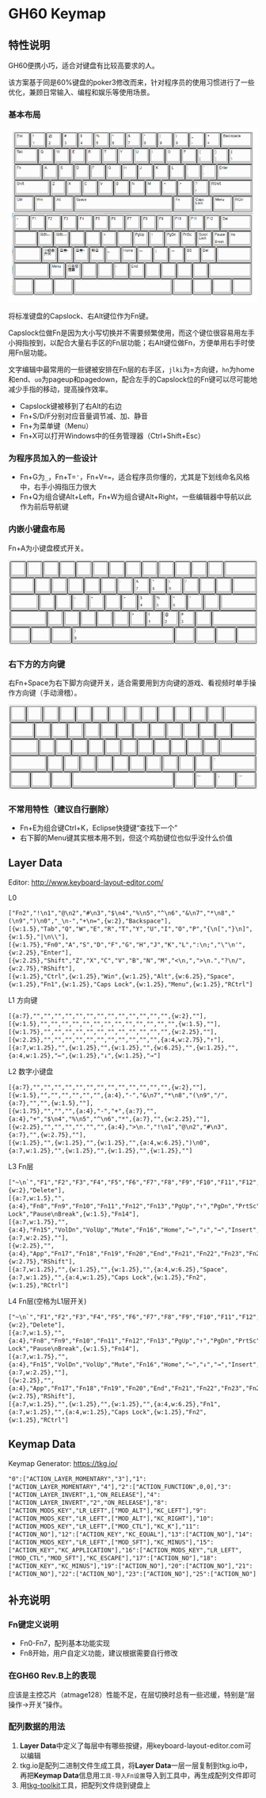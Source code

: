 # GH60 Keymap

## 特性说明

GH60便携小巧，适合对键盘有比较高要求的人。

该方案基于同是60%键盘的poker3修改而来，针对程序员的使用习惯进行了一些优化，兼顾日常输入、编程和娱乐等使用场景。

### 基本布局

![img](pic/keymap.png)

将标准键盘的Capslock、右Alt键位作为Fn键。

Capslock位做Fn是因为大小写切换并不需要频繁使用，而这个键位很容易用左手小拇指按到，以配合大量右手区的Fn层功能；右Alt键位做Fn，方便单用右手时使用Fn层功能。

文字编辑中最常用的一些键被安排在Fn层的右手区，`jlki`为=方向键，`hn`为home和end、`uo`为pageup和pagedown，配合左手的Capslock位的Fn键可以尽可能地减少手指的移动，提高操作效率。

* Capslock键被移到了右Alt的右边
* Fn+S/D/F分别对应音量调节减、加、静音
* Fn+为菜单键（Menu）
* Fn+X可以打开Windows中的任务管理器（Ctrl+Shift+Esc）

### 为程序员加入的一些设计

* Fn+G为`_`，Fn+T=`'`，Fn+V=`=`，适合程序员你懂的，尤其是下划线命名风格中，右手小拇指压力很大
* Fn+Q为组合键Alt+Left，Fn+W为组合键Alt+Right，一些编辑器中导航以此作为前后导航键

### 内嵌小键盘布局

Fn+A为小键盘模式开关。

![img](pic/num_pad.png)

### 右下方的方向键

右Fn+Space为右下脚方向键开关，适合需要用到方向键的游戏、看视频时单手操作方向键（手动滑稽）。

![img](pic/directionkeys.png)

### 不常用特性（建议自行删除）

* Fn+E为组合键Ctrl+K，Eclipse快捷键“查找下一个”
* 右下脚的Menu键其实根本用不到，但这个鸡肋键位也似乎没什么价值

## Layer Data

Editor:
http://www.keyboard-layout-editor.com/

L0

```
["Fn2","!\n1","@\n2","#\n3","$\n4","%\n5","^\n6","&\n7","*\n8","(\n9",")\n0","_\n-","+\n=",{w:2},"Backspace"],
[{w:1.5},"Tab","Q","W","E","R","T","Y","U","I","O","P","{\n[","}\n]",{w:1.5},"|\n\\"],
[{w:1.75},"Fn0","A","S","D","F","G","H","J","K","L",":\n;","\"\n'",{w:2.25},"Enter"],
[{w:2.25},"Shift","Z","X","C","V","B","N","M","<\n,",">\n.","?\n/",{w:2.75},"RShift"],
[{w:1.25},"Ctrl",{w:1.25},"Win",{w:1.25},"Alt",{w:6.25},"Space",{w:1.25},"Fn1",{w:1.25},"Caps Lock",{w:1.25},"Menu",{w:1.25},"RCtrl"]

```

L1 方向键

```
[{a:7},"","","","","","","","","","","","","",{w:2},""],
[{w:1.5},"","","","","","","","","","","","","",{w:1.5},""],
[{w:1.75},"","","","","","","","","","","","",{w:2.25},""],
[{w:2.25},"","","","","","","","","","","",{a:4,w:2.75},"↑"],
[{a:7,w:1.25},"",{w:1.25},"",{w:1.25},"",{w:6.25},"",{w:1.25},"",{a:4,w:1.25},"←",{w:1.25},"↓",{w:1.25},"→"]
```

L2  数字小键盘

```
[{a:7},"","","","","","","","","","","","","",{w:2},""],
[{w:1.5},"","","","","","",{a:4},"-","&\n7","*\n8","(\n9","/",{a:7},"","",{w:1.5},""],
[{w:1.75},"","","",{a:4},"-","+",{a:7},"",{a:4},"+","$\n4","%\n5","^\n6","*",{a:7},"",{w:2.25},""],
[{w:2.25},"","","","","","",{a:4},">\n.","!\n1","@\n2","#\n3",{a:7},"",{w:2.75},""],
[{w:1.25},"",{w:1.25},"",{w:1.25},"",{a:4,w:6.25},")\n0",{a:7,w:1.25},"",{w:1.25},"",{w:1.25},"",{w:1.25},""]
```

L3 Fn层

```
["~\n`","F1","F2","F3","F4","F5","F6","F7","F8","F9","F10","F11","F12",{w:2},"Delete"],
[{a:7,w:1.5},"",{a:4},"Fn8","Fn9","Fn10","Fn11","Fn12","Fn13","PgUp","↑","PgDn","PrtSc","Scroll Lock","Pause\nBreak",{w:1.5},"Fn14"],
[{a:7,w:1.75},"",{a:4},"Fn15","VolDn","VolUp","Mute","Fn16","Home","←","↓","→","Insert","Delete",{a:7,w:2.25},""],
[{w:2.25},"",{a:4},"App","Fn17","Fn18","Fn19","Fn20","End","Fn21","Fn22","Fn23","Fn24",{w:2.75},"RShift"],
[{a:7,w:1.25},"",{w:1.25},"",{w:1.25},"",{a:4,w:6.25},"Space",{a:7,w:1.25},"",{a:4,w:1.25},"Caps Lock",{w:1.25},"Fn2",{w:1.25},"RCtrl"]
```

L4 Fn层(空格为L1层开关)

```
["~\n`","F1","F2","F3","F4","F5","F6","F7","F8","F9","F10","F11","F12",{w:2},"Delete"],
[{a:7,w:1.5},"",{a:4},"Fn8","Fn9","Fn10","Fn11","Fn12","Fn13","PgUp","↑","PgDn","PrtSc","Scroll Lock","Pause\nBreak",{w:1.5},"Fn14"],
[{a:7,w:1.75},"",{a:4},"Fn15","VolDn","VolUp","Mute","Fn16","Home","←","↓","→","Insert","Delete",{a:7,w:2.25},""],
[{w:2.25},"",{a:4},"App","Fn17","Fn18","Fn19","Fn20","End","Fn21","Fn22","Fn23","Fn24",{w:2.75},"RShift"],
[{a:7,w:1.25},"",{w:1.25},"",{w:1.25},"",{a:4,w:6.25},"Fn1",{a:7,w:1.25},"",{a:4,w:1.25},"Caps Lock",{w:1.25},"Fn2",{w:1.25},"RCtrl"]
```

## Keymap Data

Keymap Generator:
https://tkg.io/

```
"0":["ACTION_LAYER_MOMENTARY","3"],"1":["ACTION_LAYER_MOMENTARY","4"],"2":["ACTION_FUNCTION",0,0],"3":["ACTION_LAYER_INVERT",1,"ON_RELEASE"],"4":["ACTION_LAYER_INVERT","2","ON_RELEASE"],"8":["ACTION_MODS_KEY","LR_LEFT",["MOD_ALT"],"KC_LEFT"],"9":["ACTION_MODS_KEY","LR_LEFT",["MOD_ALT"],"KC_RIGHT"],"10":["ACTION_MODS_KEY","LR_LEFT",["MOD_CTL"],"KC_K"],"11":["ACTION_NO"],"12":["ACTION_KEY","KC_EQUAL"],"13":["ACTION_NO"],"14":["ACTION_MODS_KEY","LR_LEFT",["MOD_SFT"],"KC_MINUS"],"15":["ACTION_KEY","KC_APPLICATION"],"16":["ACTION_MODS_KEY","LR_LEFT",["MOD_CTL","MOD_SFT"],"KC_ESCAPE"],"17":["ACTION_NO"],"18":["ACTION_KEY","KC_MINUS"],"19":["ACTION_NO"],"20":["ACTION_NO"],"21":["ACTION_NO"],"22":["ACTION_NO"],"23":["ACTION_NO"],"25":["ACTION_NO"]
```

## 补充说明

### Fn键定义说明

* Fn0-Fn7，配列基本功能实现
* Fn8开始，用户自定义功能，建议根据需要自行修改

### 在GH60 Rev.B上的表现

应该是主控芯片（atmage128）性能不足，在层切换时总有一些迟缓，特别是“层操作->开关”操作。

### 配列数据的用法

1. **Layer Data**中定义了每层中有哪些按键，用keyboard-layout-editor.com可以编辑
2. tkg.io是配列二进制文件生成工具，将**Layer Data**一层一层复制到tkg.io中，再把**Keymap Data**信息用`工具-导入Fn设置`导入到工具中，再生成配列文件即可
3. 用[tkg-toolkit](https://github.com/kairyu/tkg-toolkit)工具，把配列文件烧到键盘上
